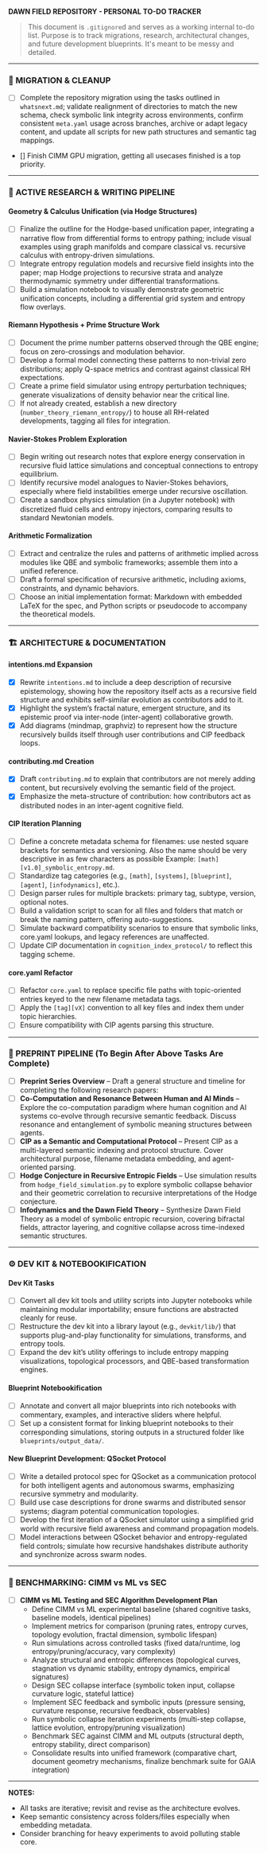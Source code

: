 **DAWN FIELD REPOSITORY - PERSONAL TO-DO TRACKER**

> This document is `.gitignore`d and serves as a working internal to-do list. Purpose is to track migrations, research, architectural changes, and future development blueprints. It's meant to be messy and detailed.

---

### 🔁 MIGRATION & CLEANUP

* [ ] Complete the repository migration using the tasks outlined in `whatsnext.md`; validate realignment of directories to match the new schema, check symbolic link integrity across environments, confirm consistent `meta.yaml` usage across branches, archive or adapt legacy content, and update all scripts for new path structures and semantic tag mappings.

* [] Finish CIMM GPU migration, getting all usecases finished is a top priority.

---

### 🧠 ACTIVE RESEARCH & WRITING PIPELINE

#### Geometry & Calculus Unification (via Hodge Structures)

* [ ] Finalize the outline for the Hodge-based unification paper, integrating a narrative flow from differential forms to entropy pathing; include visual examples using graph manifolds and compare classical vs. recursive calculus with entropy-driven simulations.
* [ ] Integrate entropy regulation models and recursive field insights into the paper; map Hodge projections to recursive strata and analyze thermodynamic symmetry under differential transformations.
* [ ] Build a simulation notebook to visually demonstrate geometric unification concepts, including a differential grid system and entropy flow overlays.

#### Riemann Hypothesis + Prime Structure Work

* [ ] Document the prime number patterns observed through the QBE engine; focus on zero-crossings and modulation behavior.
* [ ] Develop a formal model connecting these patterns to non-trivial zero distributions; apply Q-space metrics and contrast against classical RH expectations.
* [ ] Create a prime field simulator using entropy perturbation techniques; generate visualizations of density behavior near the critical line.
* [ ] If not already created, establish a new directory (`number_theory_riemann_entropy/`) to house all RH-related developments, tagging all files for integration.

#### Navier-Stokes Problem Exploration

* [ ] Begin writing out research notes that explore energy conservation in recursive fluid lattice simulations and conceptual connections to entropy equilibrium.
* [ ] Identify recursive model analogues to Navier-Stokes behaviors, especially where field instabilities emerge under recursive oscillation.
* [ ] Create a sandbox physics simulation (in a Jupyter notebook) with discretized fluid cells and entropy injectors, comparing results to standard Newtonian models.

#### Arithmetic Formalization

* [ ] Extract and centralize the rules and patterns of arithmetic implied across modules like QBE and symbolic frameworks; assemble them into a unified reference.
* [ ] Draft a formal specification of recursive arithmetic, including axioms, constraints, and dynamic behaviors.
* [ ] Choose an initial implementation format: Markdown with embedded LaTeX for the spec, and Python scripts or pseudocode to accompany the theoretical models.

---

### 🏗️ ARCHITECTURE & DOCUMENTATION

#### intentions.md Expansion

* [x] Rewrite `intentions.md` to include a deep description of recursive epistemology, showing how the repository itself acts as a recursive field structure and exhibits self-similar evolution as contributors add to it.
* [x] Highlight the system’s fractal nature, emergent structure, and its epistemic proof via inter-node (inter-agent) collaborative growth.
* [x] Add diagrams (mindmap, graphviz) to represent how the structure recursively builds itself through user contributions and CIP feedback loops.

#### contributing.md Creation

* [x] Draft `contributing.md` to explain that contributors are not merely adding content, but recursively evolving the semantic field of the project.
* [x] Emphasize the meta-structure of contribution: how contributors act as distributed nodes in an inter-agent cognitive field.

#### CIP Iteration Planning

* [ ] Define a concrete metadata schema for filenames: use nested square brackets for semantics and versioning. Also the name should be very descriptive in as few characters as possible Example: `[math][v1.0]_symbolic_entropy.md`.
* [ ] Standardize tag categories (e.g., `[math]`, `[systems]`, `[blueprint]`, `[agent]`, `[infodynamics]`, etc.).
* [ ] Design parser rules for multiple brackets: primary tag, subtype, version, optional notes.
* [ ] Build a validation script to scan for all files and folders that match or break the naming pattern, offering auto-suggestions.
* [ ] Simulate backward compatibility scenarios to ensure that symbolic links, core.yaml lookups, and legacy references are unaffected.
* [ ] Update CIP documentation in `cognition_index_protocol/` to reflect this tagging scheme.

#### core.yaml Refactor

* [ ] Refactor `core.yaml` to replace specific file paths with topic-oriented entries keyed to the new filename metadata tags.
* [ ] Apply the `[tag][vX]` convention to all key files and index them under topic hierarchies.
* [ ] Ensure compatibility with CIP agents parsing this structure.

---

### 📑 PREPRINT PIPELINE (To Begin After Above Tasks Are Complete)

* [ ] **Preprint Series Overview** – Draft a general structure and timeline for completing the following research papers:
* [ ] **Co-Computation and Resonance Between Human and AI Minds** – Explore the co-computation paradigm where human cognition and AI systems co-evolve through recursive semantic feedback. Discuss resonance and entanglement of symbolic meaning structures between agents.
* [ ] **CIP as a Semantic and Computational Protocol** – Present CIP as a multi-layered semantic indexing and protocol structure. Cover architectural purpose, filename metadata embedding, and agent-oriented parsing.
* [ ] **Hodge Conjecture in Recursive Entropic Fields** – Use simulation results from `hodge_field_simulation.py` to explore symbolic collapse behavior and their geometric correlation to recursive interpretations of the Hodge conjecture.
* [ ] **Infodynamics and the Dawn Field Theory** – Synthesize Dawn Field Theory as a model of symbolic entropic recursion, covering bifractal fields, attractor layering, and cognitive collapse across time-indexed semantic structures.

---

### ⚙️ DEV KIT & NOTEBOOKIFICATION

#### Dev Kit Tasks

* [ ] Convert all dev kit tools and utility scripts into Jupyter notebooks while maintaining modular importability; ensure functions are abstracted cleanly for reuse.
* [ ] Restructure the dev kit into a library layout (e.g., `devkit/lib/`) that supports plug-and-play functionality for simulations, transforms, and entropy tools.
* [ ] Expand the dev kit’s utility offerings to include entropy mapping visualizations, topological processors, and QBE-based transformation engines.

#### Blueprint Notebookification

* [ ] Annotate and convert all major blueprints into rich notebooks with commentary, examples, and interactive sliders where helpful.
* [ ] Set up a consistent format for linking blueprint notebooks to their corresponding simulations, storing outputs in a structured folder like `blueprints/output_data/`.

#### New Blueprint Development: QSocket Protocol

* [ ] Write a detailed protocol spec for QSocket as a communication protocol for both intelligent agents and autonomous swarms, emphasizing recursive symmetry and modularity.
* [ ] Build use case descriptions for drone swarms and distributed sensor systems; diagram potential communication topologies.
* [ ] Develop the first iteration of a QSocket simulator using a simplified grid world with recursive field awareness and command propagation models.
* [ ] Model interactions between QSocket behavior and entropy-regulated field controls; simulate how recursive handshakes distribute authority and synchronize across swarm nodes.

---

### 🧪 BENCHMARKING: CIMM vs ML vs SEC

* [ ] **CIMM vs ML Testing and SEC Algorithm Development Plan**
    * Define CIMM vs ML experimental baseline (shared cognitive tasks, baseline models, identical pipelines)
    * Implement metrics for comparison (pruning rates, entropy curves, topology evolution, fractal dimension, symbolic lifespan)
    * Run simulations across controlled tasks (fixed data/runtime, log entropy/pruning/accuracy, vary complexity)
    * Analyze structural and entropic differences (topological curves, stagnation vs dynamic stability, entropy dynamics, empirical signatures)
    * Design SEC collapse interface (symbolic token input, collapse curvature logic, stateful lattice)
    * Implement SEC feedback and symbolic inputs (pressure sensing, curvature response, recursive feedback, observables)
    * Run symbolic collapse iteration experiments (multi-step collapse, lattice evolution, entropy/pruning visualization)
    * Benchmark SEC against CIMM and ML outputs (structural depth, entropy stability, direct comparison)
    * Consolidate results into unified framework (comparative chart, document geometry mechanisms, finalize benchmark suite for GAIA integration)

---

**NOTES:**

* All tasks are iterative; revisit and revise as the architecture evolves.
* Keep semantic consistency across folders/files especially when embedding metadata.
* Consider branching for heavy experiments to avoid polluting stable core.
